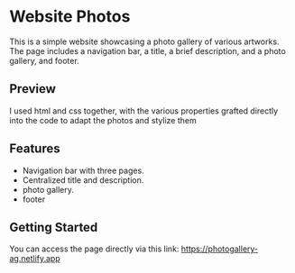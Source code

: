 # Website Photos

This is a simple website showcasing a photo gallery of various artworks. The page includes a navigation bar, a title, a brief description, and a photo gallery, and footer.

## Preview

I used html and css together, with the various properties grafted directly into the code to adapt the photos and stylize them

## Features

- Navigation bar with three pages.
- Centralized title and description.
- photo gallery.
- footer

## Getting Started

You can access the page directly via this link: https://photogallery-ag.netlify.app


